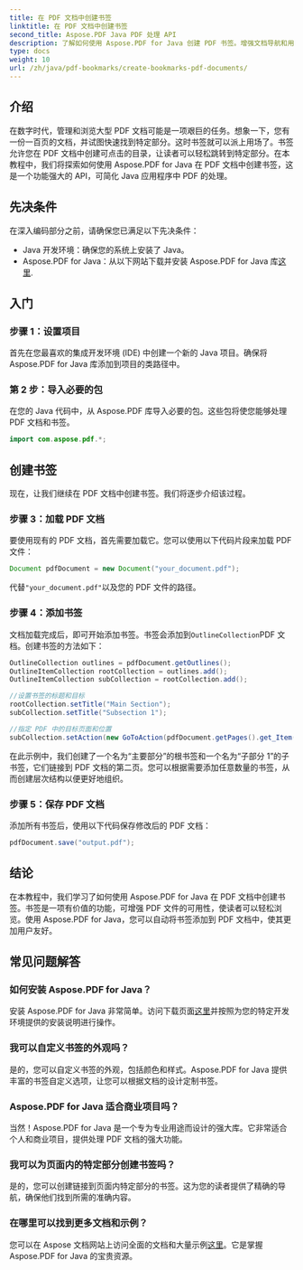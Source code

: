 ```yaml
---
title: 在 PDF 文档中创建书签
linktitle: 在 PDF 文档中创建书签
second_title: Aspose.PDF Java PDF 处理 API
description: 了解如何使用 Aspose.PDF for Java 创建 PDF 书签。增强文档导航和用户体验。带有源代码的分步指南。
type: docs
weight: 10
url: /zh/java/pdf-bookmarks/create-bookmarks-pdf-documents/
---
```


## 介绍

在数字时代，管理和浏览大型 PDF 文档可能是一项艰巨的任务。想象一下，您有一份一百页的文档，并试图快速找到特定部分。这时书签就可以派上用场了。书签允许您在 PDF 文档中创建可点击的目录，让读者可以轻松跳转到特定部分。在本教程中，我们将探索如何使用 Aspose.PDF for Java 在 PDF 文档中创建书签，这是一个功能强大的 API，可简化 Java 应用程序中 PDF 的处理。

## 先决条件

在深入编码部分之前，请确保您已满足以下先决条件：

- Java 开发环境：确保您的系统上安装了 Java。
-  Aspose.PDF for Java：从以下网站下载并安装 Aspose.PDF for Java 库[这里](https://releases.aspose.com/pdf/java/).

## 入门

### 步骤 1：设置项目

首先在您最喜欢的集成开发环境 (IDE) 中创建一个新的 Java 项目。确保将 Aspose.PDF for Java 库添加到项目的类路径中。

### 第 2 步：导入必要的包

在您的 Java 代码中，从 Aspose.PDF 库导入必要的包。这些包将使您能够处理 PDF 文档和书签。

```java
import com.aspose.pdf.*;
```

## 创建书签

现在，让我们继续在 PDF 文档中创建书签。我们将逐步介绍该过程。

### 步骤 3：加载 PDF 文档

要使用现有的 PDF 文档，首先需要加载它。您可以使用以下代码片段来加载 PDF 文件：

```java
Document pdfDocument = new Document("your_document.pdf");
```

代替`"your_document.pdf"`以及您的 PDF 文件的路径。

### 步骤 4：添加书签

文档加载完成后，即可开始添加书签。书签会添加到`OutlineCollection`PDF 文档。创建书签的方法如下：

```java
OutlineCollection outlines = pdfDocument.getOutlines();
OutlineItemCollection rootCollection = outlines.add();
OutlineItemCollection subCollection = rootCollection.add();

//设置书签的标题和目标
rootCollection.setTitle("Main Section");
subCollection.setTitle("Subsection 1");

//指定 PDF 中的目标页面和位置
subCollection.setAction(new GoToAction(pdfDocument.getPages().get_Item(1)));
```

在此示例中，我们创建了一个名为“主要部分”的根书签和一个名为“子部分 1”的子书签，它们链接到 PDF 文档的第二页。您可以根据需要添加任意数量的书签，从而创建层次结构以便更好地组织。

### 步骤 5：保存 PDF 文档

添加所有书签后，使用以下代码保存修改后的 PDF 文档：

```java
pdfDocument.save("output.pdf");
```

## 结论

在本教程中，我们学习了如何使用 Aspose.PDF for Java 在 PDF 文档中创建书签。书签是一项有价值的功能，可增强 PDF 文件的可用性，使读者可以轻松浏览。使用 Aspose.PDF for Java，您可以自动将书签添加到 PDF 文档中，使其更加用户友好。

## 常见问题解答

### 如何安装 Aspose.PDF for Java？

安装 Aspose.PDF for Java 非常简单。访问下载页面[这里](https://releases.aspose.com/pdf/java/)并按照为您的特定开发环境提供的安装说明进行操作。

### 我可以自定义书签的外观吗？

是的，您可以自定义书签的外观，包括颜色和样式。Aspose.PDF for Java 提供丰富的书签自定义选项，让您可以根据文档的设计定制书签。

### Aspose.PDF for Java 适合商业项目吗？

当然！Aspose.PDF for Java 是一个专为专业用途而设计的强大库。它非常适合个人和商业项目，提供处理 PDF 文档的强大功能。

### 我可以为页面内的特定部分创建书签吗？

是的，您可以创建链接到页面内特定部分的书签。这为您的读者提供了精确的导航，确保他们找到所需的准确内容。

### 在哪里可以找到更多文档和示例？

您可以在 Aspose 文档网站上访问全面的文档和大量示例[这里](https://reference.aspose.com/pdf/java/)。它是掌握 Aspose.PDF for Java 的宝贵资源。